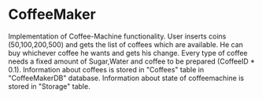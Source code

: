 # CoffeeMaker

Implementation of Coffee-Machine functionality. User inserts coins (50,100,200,500) and gets the list of coffees which are available.
He can buy whichever coffee he wants and gets his change.
Every type of coffee needs a fixed amount of Sugar,Water and coffee to be prepared (CoffeeID * 0.1).
Information about coffees is stored in "Coffees" table in "CoffeeMakerDB" database.
Information about state of coffeemachine is stored in "Storage" table.
